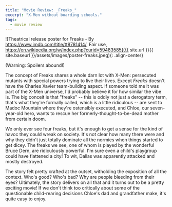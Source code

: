 ```yaml
---
title: "Movie Review: _Freaks_"
excerpt: "X-Men without boarding schools."
tags:
  - movie review
---
```


![Theatrical release poster for Freaks - By https://www.imdb.com/title/tt8781414/, Fair use, https://en.wikipedia.org/w/index.php?curid=59483585]({{ site.url }}{{ site.baseurl }}/assets/images/poster-freaks.jpeg){: .align-center}

(Warning: Spoilers abound!)

The concept of Freaks shares a whole darn lot with X-Men: persecuted mutants with special powers trying to live their lives. Except _Freaks_ doesn't have the Charles Xavier team-building aspect. If someone told me it was part of the X-Men universe, I'd probably believe it for how similar the vibe is. The big conceit is that "freaks" -- this is oddly not just a derogatory term, that's what they're formally called, which is a little ridiculous -- are sent to Madoc Mountain where they're ostensibly executed, and Chloe, our seven-year-old hero, wants to rescue her formerly-thought-to-be-dead mother from certain doom.

We only ever see four freaks, but it's enough to get a sense for the kind of havoc they could wreak on society. It's not clear how many there were and why they didn't just totally dominate all the normies when things started to get dicey. The freaks we see, one of whom is played by the wonderful Bruce Dern, are ridiculously powerful. I'm sure even a child's playgroup could have flattened a city! To wit, Dallas was apparently attacked and mostly destroyed.

The story felt pretty crafted at the outset, witholding the exposition of all the context. Who's good? Who's bad? Why are people bleeding from their eyes? Ultimately, the story delivers on all that and it turns out to be a pretty exciting movie! If we don't think too critically about some of the questionable child-rearing decisions Chloe's dad and grandfather make, it's quite easy to enjoy.